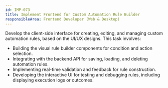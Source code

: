 ```yaml
---
id: IMP-073
title: Implement Frontend for Custom Automation Rule Builder
responsibleArea: Frontend Developer (Web & Desktop)
---
```

Develop the client-side interface for creating, editing, and managing custom automation rules, based on the UI/UX designs. This task involves:
*   Building the visual rule builder components for condition and action selection.
*   Integrating with the backend API for saving, loading, and deleting automation rules.
*   Implementing real-time validation and feedback for rule construction.
*   Developing the interactive UI for testing and debugging rules, including displaying execution logs or outcomes.